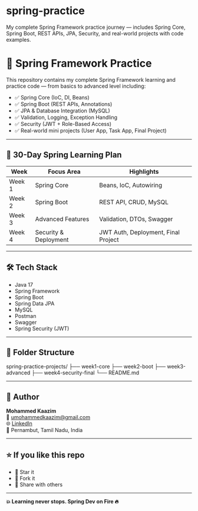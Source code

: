 # spring-practice
My complete Spring Framework practice journey — includes Spring Core, Spring Boot, REST APIs, JPA, Security, and real-world projects with code examples.
# 🌱 Spring Framework Practice 

This repository contains my complete Spring Framework learning and practice code — from basics to advanced level including:

- ✅ Spring Core (IoC, DI, Beans)
- ✅ Spring Boot (REST APIs, Annotations)
- ✅ JPA & Database Integration (MySQL)
- ✅ Validation, Logging, Exception Handling
- ✅ Security (JWT + Role-Based Access)
- ✅ Real-world mini projects (User App, Task App, Final Project)

---

## 📅 30-Day Spring Learning Plan

| Week | Focus Area | Highlights |
|------|-------------|------------|
| Week 1 | Spring Core | Beans, IoC, Autowiring |
| Week 2 | Spring Boot | REST API, CRUD, MySQL |
| Week 3 | Advanced Features | Validation, DTOs, Swagger |
| Week 4 | Security & Deployment | JWT Auth, Deployment, Final Project |

---

## 🛠 Tech Stack

- Java 17
- Spring Framework
- Spring Boot
- Spring Data JPA
- MySQL
- Postman
- Swagger
- Spring Security (JWT)

---

## 📂 Folder Structure

spring-practice-projects/
├── week1-core
├── week2-boot
├── week3-advanced
├── week4-security-final
└── README.md

---

## 🧠 Author

**Mohammed Kaazim**  
📧 umohammedkaazim@gmail.com  
🌐 [LinkedIn](#)  
📍 Pernambut, Tamil Nadu, India

---

## ⭐ If you like this repo

- 🌟 Star it  
- 🍴 Fork it  
- 👀 Share with others

---

**💥 Learning never stops. Spring Dev on Fire 🔥**
